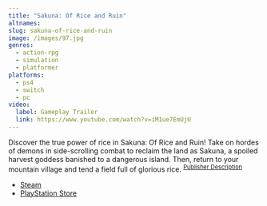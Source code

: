 ```yaml
---
title: "Sakuna: Of Rice and Ruin"
altnames:
slug: sakuna-of-rice-and-ruin
image: /images/97.jpg
genres:
  - action-rpg
  - simulation
  - platformer
platforms:
  - ps4
  - switch
  - pc
video:
  label: Gameplay Trailer
  link: https://www.youtube.com/watch?v=iM1ue7EmUjU
---
```


Discover the true power of rice in Sakuna: Of Rice and Ruin! Take on hordes of demons in side-scrolling combat to reclaim the land as Sakuna, a spoiled harvest goddess banished to a dangerous island. Then, return to your mountain village and tend a field full of glorious rice. <sup>[Publisher Description](https://store.steampowered.com/app/1356670/Sakuna_Of_Rice_and_Ruin/)</sup>

* [Steam](https://store.steampowered.com/app/1356670/Sakuna_Of_Rice_and_Ruin/)
* [PlayStation Store](https://store.playstation.com/en-us/product/UP1023-CUSA09130_00-SAKUNA0000000000)
